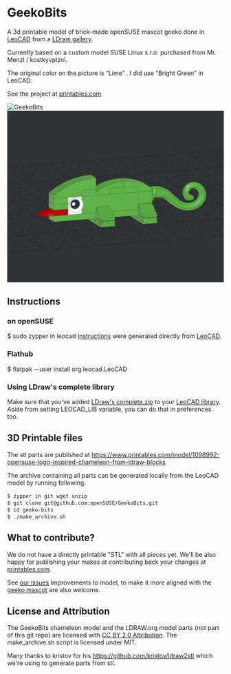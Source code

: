 # GeekoBits
A 3d printable model of brick-made openSUSE mascot geeko done in [LeoCAD](https://www.leocad.org/) from a
[LDraw gallery](https://www.ldraw.org/). 

Currently based on a custom model SUSE Linux s.r.o. purchased from Mr. Menzl / kostkyvplzni.

The original color on the picture is “Lime” . I did use “Bright Green” in LeoCAD.

See the project at [printables.com](https://www.printables.com/model/1098992-opensuse-chameleon-geeko-from-ldraw-blocks)

![GeekoBits](https://github.com/user-attachments/assets/3cf05b42-237e-4853-9976-284ea46f6f82)
![Screenshot](https://github.com/openSUSE/GeekoBits/blob/main/screenshot.png?raw=true)

## Instructions


### on openSUSE

$ sudo zypper in leocad
[Instructions](https://github.com/openSUSE/GeekoBits/blob/main/instructions.pdf) were generated directly from [LeoCAD](https://www.leocad.org/).

### Flathub

$ flatpak --user install org.leocad.LeoCAD

### Using LDraw's complete library

Make sure that you've added [LDraw's complete.zip](http://www.ldraw.org/library/updates/complete.zip) to your [LeoCAD library](https://www.leocad.org/docs/library.html).
Aside from setting LEOCAD_LIB variable, you can do that in preferences too.

## 3D Printable files

The stl parts are published at https://www.printables.com/model/1098992-opensuse-logo-inspired-chameleon-from-ldraw-blocks

The archive containing all parts can be generated locally from the LeoCAD model by running following.
```
$ zypper in git wget unzip
$ git clone git@github.com:openSUSE/GeekoBits.git
$ cd geeko-bits
$ ./make_archive.sh
```

## What to contribute?

We do not have a directly printable "STL" with all pieces yet.
We'll be also happy for publishing your makes at contributing back your changes at [printables.com](https://www.printables.com/model/1098992-opensuse-chameleon-geeko-from-ldraw-blocks).

See [our issues](https://github.com/openSUSE/GeekoBits/issues)
Improvements to model, to make it more aligned with the [geeko mascot](https://github.com/openSUSE/artwork/blob/master/logos/official/geeko-color.svg) are also welcome.


## License and Attribution

The GeekoBits chameleon model and the LDRAW.org model parts (not part of this git repo) are licensed with [CC BY 2.0 Attribution](https://creativecommons.org/licenses/by/2.0/deed.en).
The make_archive.sh script is licensed under MIT.

Many thanks to kristov for his https://github.com/kristov/ldraw2stl which we're using to generate parts from stl.
